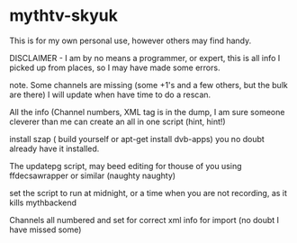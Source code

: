 # mythtv-skyuk

This is for my own personal use, however others may find handy.

DISCLAIMER - I am by no means a programmer, or expert, this is all info I picked up from places, so I may have made some errors.

note. Some channels are missing (some +1's and a few others, but the bulk are there) I will update when have time to do a rescan.

All the info (Channel numbers, XML tag is in the dump, I am sure someone cleverer than me can create an all in one script (hint, hint!)

install szap ( build yourself or apt-get install dvb-apps) you no doubt already have it installed.

The updatepg script, may beed editing for thouse of you using ffdecsawrapper or similar (naughty naughty)

set the script to run at midnight, or a time when you are not recording, as it kills mythbackend

Channels all numbered and set for correct xml info for import (no doubt I have missed some)
